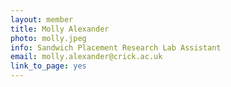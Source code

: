```yaml
---
layout: member
title: Molly Alexander
photo: molly.jpeg
info: Sandwich Placement Research Lab Assistant
email: molly.alexander@crick.ac.uk
link_to_page: yes
---
```

